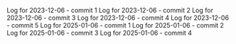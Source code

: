 Log for 2023-12-06 - commit 1
Log for 2023-12-06 - commit 2
Log for 2023-12-06 - commit 3
Log for 2023-12-06 - commit 4
Log for 2023-12-06 - commit 5
Log for 2025-01-06 - commit 1
Log for 2025-01-06 - commit 2
Log for 2025-01-06 - commit 3
Log for 2025-01-06 - commit 4

